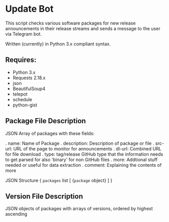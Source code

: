 # Update Bot

This script checks various software packages for new release announcements in their
release streams and sends a message to the user via Telegram bot.

Written (currently) in Python 3.x compliant syntax.

## Requires:

* Python 3.x
* Requests 2.18.x
* json
* BeautifulSoup4
* telepot
* schedule
* python-gist

## Package File Description

JSON Array of packages with these fields:

. name: Name of Package
. description: Description of package or file
. src-url: URL of the page to monitor for announcements
. dl-url: Combined URL for file download
. type: tag/release GitHub type that the information needs to get parsed for
also 'binary' for non GitHub files
. more: Addtional stuff needed or useful for data extraction
. comment: Explaining the contents of more


JSON Structure
{
 `packages` list [
  {`package` object}
 ]
}

## Version File Description

JSON objects of packages with arrays of versions, ordered by highest ascending


<!--

What it's supposed to do:

The program starts and sends a message to the user(s) that it has started successfully and is now watching for updates

Read a package.json file that contains a number of definitions for things that need to be checked
Those include the URLs where the announcements happen and where the actual DL can be found (or base URL that can be used to calculate the final download link)
it also includes a list of versions already known to the program that should be ignored (or compared to be lower).

The program retrieves the file from a GitHub Gist
It parses the information and stores the package information and versions in variables
Then it performs requests against the separate repositories/locations to compare current versions with the known information
If the known information is outdated it retrieves the latest release name/version and appends this to the internal data
Then it calculates/retrieves the download links for the new release
Then the program prepares a message using telegram that includes the package name, version and download link
it sends this message to the specified user(s)
Finally the package information is updated in the local file and uploaded back to gist


 -->
